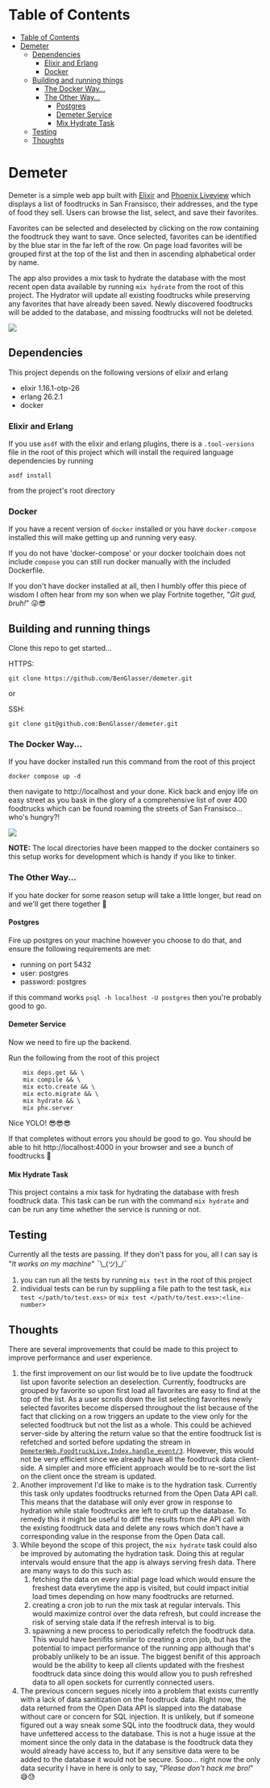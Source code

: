 # Table of Contents

- [Table of Contents](#table-of-contents)
- [Demeter](#demeter)
  - [Dependencies](#dependencies)
    - [Elixir and Erlang](#elixir-and-erlang)
    - [Docker](#docker)
  - [Building and running things](#building-and-running-things)
    - [The Docker Way...](#the-docker-way)
    - [The Other Way...](#the-other-way)
      - [Postgres](#postgres)
      - [Demeter Service](#demeter-service)
      - [Mix Hydrate Task](#mix-hydrate-task)
  - [Testing](#testing)
  - [Thoughts](#thoughts)

# Demeter

Demeter is a simple web app built with [Elixir](https://elixir-lang.org/) and [Phoenix Liveview](https://github.com/phoenixframework/phoenix_live_view) which displays a list of foodtrucks in San Fransisco, their addresses, and the type of food they sell. Users can browse the list, select, and save their favorites.

Favorites can be selected and deselected by clicking on the row containing the foodtruck they want to save. Once selected, favorites can be identified by the blue star in the far left of the row. On page load favorites will be grouped first at the top of the list and then in ascending alphabetical order by name.

The app also provides a mix task to hydrate the database with the most recent open data available by running `mix hydrate` from the root of this project. The Hydrator will update all existing foodtrucks while preserving any favorites that have already been saved. Newly discovered foodtrucks will be added to the database, and missing foodtrucks will not be deleted.

![](https://raw.githubusercontent.com/BenGlasser/demeter/c9f56f70e420f34e468f125a18a49ce54e1686f1/assets/Demeter%20Demo.gif)

## Dependencies

This project depends on the following versions of elixir and erlang

- elixir 1.16.1-otp-26
- erlang 26.2.1
- docker

### Elixir and Erlang

If you use `asdf` with the elixir and erlang plugins, there is a `.tool-versions` file in the root of this project which will install the required language dependencies by running

```
asdf install
```

from the project's root directory

### Docker

If you have a recent version of `docker` installed or you have `docker-compose` installed this will make getting up and running very easy.

If you do not have 'docker-compose' or your docker toolchain does not include `compose` you can still run docker manually with the included Dockerfile.

If you don't have docker installed at all, then I humbly offer this piece of wisdom I often hear from my son when we play Fortnite together, "_Git gud, bruh!_" 😜😎

## Building and running things

Clone this repo to get started...

HTTPS:

```
git clone https://github.com/BenGlasser/demeter.git
```

or

SSH:

```
git clone git@github.com:BenGlasser/demeter.git
```

### The Docker Way...

If you have docker installed run this command from the root of this project

```
docker compose up -d
```

then navigate to http://localhost and your done. Kick back and enjoy life on easy street as you bask in the glory of a comprehensive list of over 400 foodtrucks which can be found roaming the streets of San Fransisco... who's hungry?!

![](https://i.giphy.com/yidUzHnBk32Um9aMMw.webp)

**NOTE:** The local directories have been mapped to the docker containers so this setup works for development which is handy if you like to tinker.

### The Other Way...

If you hate docker for some reason setup will take a little longer, but read on and we'll get there together 🙂

#### Postgres

Fire up postgres on your machine however you choose to do that, and ensure the following requirements are met:

- running on port 5432
- user: postgres
- password: postgres

if this command works `psql -h localhost -U postgres` then you're probably good to go.

#### Demeter Service

Now we need to fire up the backend.

Run the following from the root of this project

```
    mix deps.get && \
    mix compile && \
    mix ecto.create && \
    mix ecto.migrate && \
    mix hydrate && \
    mix phx.server
```

Nice YOLO! 😎😎😎

If that completes without errors you should be good to go. You should be able to hit http://localhost:4000 in your browser and see a bunch of foodtrucks 🚚

#### Mix Hydrate Task

This project contains a mix task for hydrating the database with fresh foodtruck data. This task can be run with the command `mix hydrate` and can be run any time whether the service is running or not.

## Testing

Currently all the tests are passing. If they don't pass for you, all I can say is "_It works on my machine_" ¯\\\_(ツ)\_/¯

1. you can run all the tests by running `mix test` in the root of this project
2. individual tests can be run by suppliing a file path to the test task, `mix test </path/to/test.exs>` or `mix test </path/to/test.exs>:<line-number>`

## Thoughts

There are several improvements that could be made to this project to improve performance and user experience.

1.  the first improvement on our list would be to live update the foodtruck list upon favorite selection an deselection. Currently, foodtrucks are grouped by favorite so upon first load all favorites are easy to find at the top of the list. As a user scrolls down the list selecting favorites newly selected favorites become dispersed throughout the list because of the fact that clicking on a row triggers an update to the view only for the selected foodtruck but not the list as a whole. This could be achieved server-side by altering the return value so that the entire foodtruck list is refetched and sorted before updating the stream in [`DemeterWeb.FoodtruckLive.Index.handle_event/3`](https://github.com/BenGlasser/demeter/blob/c9f56f70e420f34e468f125a18a49ce54e1686f1/lib/demeter_web/live/foodtruck_live/index.ex#L17). However, this would not be very efficient since we already have all the foodtruck data client-side. A simpler and more efficient approach would be to re-sort the list on the client once the stream is updated.
2.  Another improvement I'd like to make is to the hydration task. Currently this task only updates foodtrucks returned from the Open Data API call. This means that the database will only ever grow in response to hydration while stale foodtrucks are left to cruft up the database. To remedy this it might be useful to diff the results from the API call with the existing foodtruck data and delete any rows which don't have a corresponding value in the response from the Open Data call.
3.  While beyond the scope of this project, the `mix hydrate` task could also be improved by automating the hydration task. Doing this at regular intervals would ensure that the app is always serving fresh data. There are many ways to do this such as:
    1.  fetching the data on every initial page load which would ensure the freshest data everytime the app is visited, but could impact initial load times depending on how many foodtrucks are returned.
    2.  creating a cron job to run the mix task at regular intervals. This would maximize control over the data refresh, but could increase the risk of serving stale data if the refresh interval is to big.
    3.  spawning a new process to periodically refetch the foodtruck data. This would have benifits similar to creating a cron job, but has the potential to impact performance of the running app although that's probably unlikely to be an issue. The biggest benifit of this approach would be the ability to keep all clients updated with the freshest foodtruck data since doing this would allow you to push refreshed data to all open sockets for currently connected users.
4.  The previous concern segues nicely into a problem that exists currently with a lack of data sanitization on the foodtruck data. Right now, the data returned from the Open Data API is slapped into the database without care or concern for SQL injection. It is unlikely, but if someone figured out a way sneak some SQL into the foodtruck data, they would have unfettered access to the database. This is not a huge issue at the moment since the only data in the database is the foodtruck data they would already have access to, but if any sensitive data were to be added to the database it would not be secure. Sooo... right now the only data security I have in here is only to say, "_Please don't hack me bro!_" 😅😓
